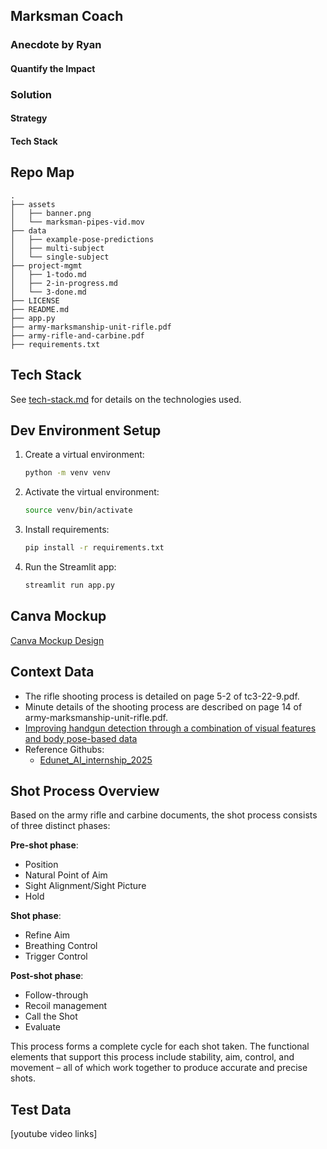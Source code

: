 ## Marksman Coach

### Anecdote by Ryan
#### Quantify the Impact

### Solution
#### Strategy
#### Tech Stack

## Repo Map
```
.
├── assets
│   ├── banner.png
│   └── marksman-pipes-vid.mov
├── data
│   ├── example-pose-predictions
│   ├── multi-subject
│   └── single-subject
├── project-mgmt
│   ├── 1-todo.md
│   ├── 2-in-progress.md
│   └── 3-done.md
├── LICENSE
├── README.md
├── app.py
├── army-marksmanship-unit-rifle.pdf
├── army-rifle-and-carbine.pdf
├── requirements.txt
```

## Tech Stack
See [tech-stack.md](tech-stack.md) for details on the technologies used.

## Dev Environment Setup
1. Create a virtual environment:
   ```bash
   python -m venv venv
   ```

2. Activate the virtual environment:
   ```bash
   source venv/bin/activate
   ```

3. Install requirements:
   ```bash
   pip install -r requirements.txt
   ```

4. Run the Streamlit app:
   ```bash
   streamlit run app.py
   ```

## Canva Mockup
[Canva Mockup Design](https://www.canva.com/design/DAGlwddIz1E/0pl_l_IyjJkSFSfd7dvlzg/edit)

## Context Data
- The rifle shooting process is detailed on page 5-2 of tc3-22-9.pdf.  
- Minute details of the shooting process are described on page 14 of army-marksmanship-unit-rifle.pdf.  
- [Improving handgun detection through a combination of visual features and body pose-based data](https://www.sciencedirect.com/science/article/pii/S0031320322007312)  
- Reference Githubs:
  - [Edunet_AI_internship_2025](https://github.com/itzdineshx/Edunet_AI_internship_2025?tab=readme-ov-file)

## Shot Process Overview

Based on the army rifle and carbine documents, the shot process consists of three distinct phases:

**Pre-shot phase**:
- Position
- Natural Point of Aim
- Sight Alignment/Sight Picture
- Hold

**Shot phase**:
- Refine Aim
- Breathing Control
- Trigger Control

**Post-shot phase**:
- Follow-through
- Recoil management
- Call the Shot
- Evaluate

This process forms a complete cycle for each shot taken. The functional elements that support this process include stability, aim, control, and movement – all of which work together to produce accurate and precise shots.

## Test Data
[youtube video links]